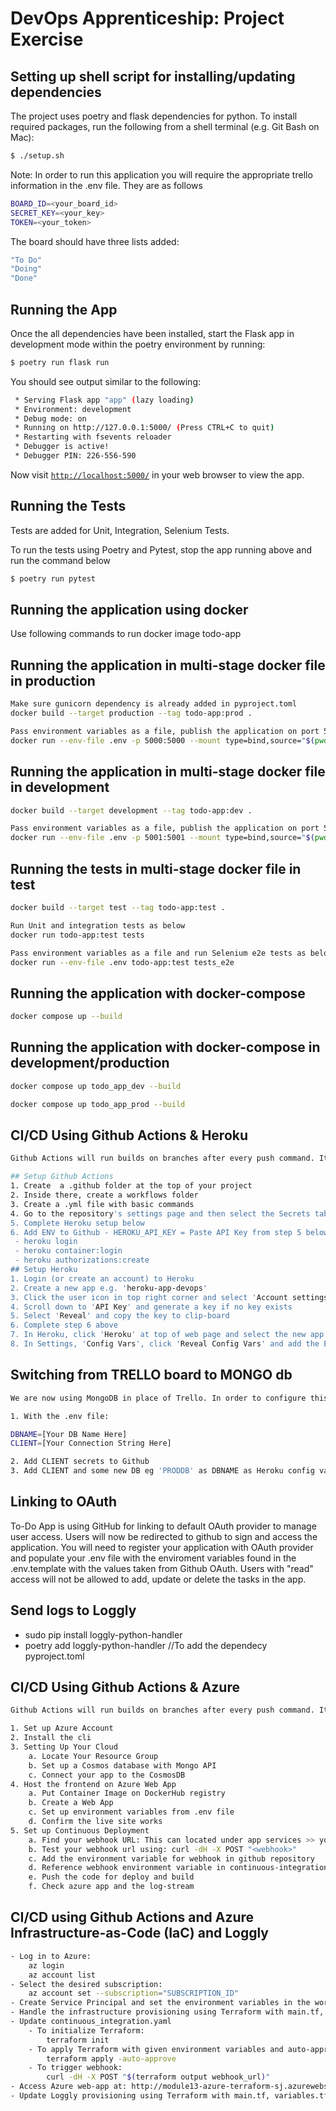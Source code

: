 # DevOps Apprenticeship: Project Exercise

## Setting up shell script for installing/updating dependencies

The project uses poetry and flask dependencies for python. To install required packages, run the following from a shell terminal (e.g. Git Bash on Mac):

```bash
$ ./setup.sh
```

Note: In order to run this application you will require the appropriate trello information in the .env file. They are as follows

```bash
BOARD_ID=<your_board_id>
SECRET_KEY=<your_key>
TOKEN=<your_token>
```

The board should have three lists added:
```bash
"To Do"
"Doing"
"Done"
```

## Running the App

Once the all dependencies have been installed, start the Flask app in development mode within the poetry environment by running:
```bash
$ poetry run flask run
```

You should see output similar to the following:
```bash
 * Serving Flask app "app" (lazy loading)
 * Environment: development
 * Debug mode: on
 * Running on http://127.0.0.1:5000/ (Press CTRL+C to quit)
 * Restarting with fsevents reloader
 * Debugger is active!
 * Debugger PIN: 226-556-590
```

Now visit [`http://localhost:5000/`](http://localhost:5000/) in your web browser to view the app.

## Running the Tests
Tests are added for Unit, Integration, Selenium Tests.

To run the tests using Poetry and Pytest, stop the app running above and run the command below
```bash
$ poetry run pytest
```

## Running the application using docker
Use following commands to run docker image todo-app

## Running the application in multi-stage docker file in production
```bash
Make sure gunicorn dependency is already added in pyproject.toml
docker build --target production --tag todo-app:prod .

Pass environment variables as a file, publish the application on port 5000 and listen on port 5000
docker run --env-file .env -p 5000:5000 --mount type=bind,source="$(pwd)"/todo_app,target=/todo-app todo-app:prod
```

## Running the application in multi-stage docker file in development
```bash
docker build --target development --tag todo-app:dev .

Pass environment variables as a file, publish the application on port 5001 and listen on port 5001
docker run --env-file .env -p 5001:5001 --mount type=bind,source="$(pwd)"/todo_app,target=/todo-app todo-app:prod
```

## Running the tests in multi-stage docker file in test
```bash
docker build --target test --tag todo-app:test .

Run Unit and integration tests as below
docker run todo-app:test tests

Pass environment variables as a file and run Selenium e2e tests as below
docker run --env-file .env todo-app:test tests_e2e
```

## Running the application with docker-compose
```bash
docker compose up --build
```
## Running the application with docker-compose in development/production
```bash
docker compose up todo_app_dev --build

docker compose up todo_app_prod --build
```
## CI/CD Using Github Actions & Heroku
```bash
Github Actions will run builds on branches after every push command. It will run the automated tests that are configured and if they pass, will deploy a Heroku container using the pushed branch on this repository.

## Setup Github Actions
1. Create  a .github folder at the top of your project
2. Inside there, create a workflows folder
3. Create a .yml file with basic commands
4. Go to the repository's settings page and then select the Secrets tab to set 'Environment Variables' add each of the required ENV variables - DOCKER_PASSWORD (insert your Docker account password) - SECRET_APIKEY (Trello) - SECRET_APITOKEN (Trello) - SECRET_KEY - BOARD_NAME (Trello)
5. Complete Heroku setup below
6. Add ENV to Github - HEROKU_API_KEY = Paste API Key from step 5 below or run following commands
 - heroku login
 - heroku container:login
 - heroku authorizations:create
## Setup Heroku
1. Login (or create an account) to Heroku
2. Create a new app e.g. 'heroku-app-devops'
3. Click the user icon in top right corner and select 'Account settings'
4. Scroll down to 'API Key' and generate a key if no key exists
5. Select 'Reveal' and copy the key to clip-board
6. Complete step 6 above
7. In Heroku, click 'Heroku' at top of web page and select the new app
8. In Settings, 'Config Vars', click 'Reveal Config Vars' and add the ENV Vars: - BOARD_ID, SECRET & the TOKEN for your Trello account. These values would be available in your local .env file
```

## Switching from TRELLO board to MONGO db
```bash
We are now using MongoDB in place of Trello. In order to configure this application to work with MongoDB you will need to update the following variables 

1. With the .env file:

DBNAME=[Your DB Name Here]
CLIENT=[Your Connection String Here] 

2. Add CLIENT secrets to Github
3. Add CLIENT and some new DB eg 'PRODDB' as DBNAME as Heroku config variables
```

## Linking to OAuth
To-Do App is using GitHub for linking to default OAuth provider to manage user access. Users will now be redirected to github to sign and access the application. You will need to register your application with OAuth provider and populate your .env file with the enviroment variables found in the .env.template with the values taken from Github OAuth. Users with "read" access will not be allowed to add, update or delete the tasks in the app.

## Send logs to Loggly
- sudo pip install loggly-python-handler
- poetry add loggly-python-handler //To add the dependecy pyproject.toml

## CI/CD Using Github Actions & Azure
```bash
Github Actions will run builds on branches after every push command. It will run the automated tests that are configured and if they pass, will deploy a Azure container using the pushed branch on this repository.

1. Set up Azure Account
2. Install the cli
3. Setting Up Your Cloud
    a. Locate Your Resource Group
    b. Set up a Cosmos database with Mongo API
    c. Connect your app to the CosmosDB
4. Host the frontend on Azure Web App
    a. Put Container Image on DockerHub registry
    b. Create a Web App
    c. Set up environment variables from .env file
    d. Confirm the live site works
5. Set up Continuous Deployment
    a. Find your webhook URL: This can located under app services >> your app >> Deployment Center >> Settings 
    b. Test your webhook url using: curl -dH -X POST "<webhook>"
    c. Add the environment variable for webhook in github repository
    d. Reference webhook environment variable in continuous-integration.yml under the "deploy" job for Azure container release
    e. Push the code for deploy and build
    f. Check azure app and the log-stream
```

## CI/CD using Github Actions and Azure Infrastructure-as-Code (IaC) and Loggly
```bash
- Log in to Azure:
    az login
    az account list
- Select the desired subscription:
    az account set --subscription="SUBSCRIPTION_ID"
- Create Service Principal and set the environment variables in the workflow    
- Handle the infrastructure provisioning using Terraform with main.tf, variables.tf and outputs.tf files.
- Update continuous_integration.yaml 
    - To initialize Terraform:
        terraform init
    - To apply Terraform with given environment variables and auto-approve flag
        terraform apply -auto-approve
    - To trigger webhook:
        curl -dH -X POST "$(terraform output webhook_url)"
- Access Azure web-app at: http://module13-azure-terraform-sj.azurewebsites.net/
- Update Loggly provisioning using Terraform with main.tf, variables.tf by adding "LOG_LEVEL" and "LOGGLY_TOKEN"
```